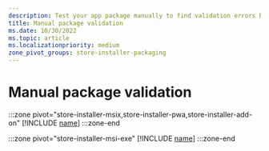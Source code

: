 ```yaml
---
description: Test your app package manually to find validation errors before submission
title: Manual package validation
ms.date: 10/30/2022
ms.topic: article
ms.localizationpriority: medium
zone_pivot_groups: store-installer-packaging
---
```


# Manual package validation

:::zone pivot="store-installer-msix,store-installer-pwa,store-installer-add-on"
[!INCLUDE [name](../../../includes/store/msix/manual-package-validation.md)]
:::zone-end

:::zone pivot="store-installer-msi-exe"
[!INCLUDE [name](../../../includes/store/msi/manual-package-validation.md)]
:::zone-end

